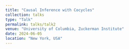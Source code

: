 ```yaml
---
title: "Causal Inference with Cocycles"
collection: talks
type: "Talk"
permalink: talks/talk2
venue: "University of Columbia, Zuckerman Institute"
date: 2024-06-05
location: "New York, USA"
---
```


